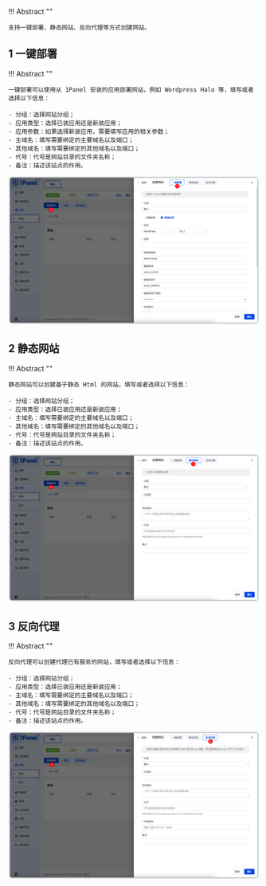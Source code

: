 
!!! Abstract ""

    支持一键部署、静态网站、反向代理等方式创建网站。

## 1 一键部署

!!! Abstract ""

    一键部署可以使用从 1Panel 安装的应用部署网站，例如 Wordpress Halo 等，填写或者选择以下信息：

    - 分组：选择网站分组；
    - 应用类型：选择已装应用还是新装应用；
    - 应用参数：如果选择新装应用，需要填写应用的相关参数；
    - 主域名：填写需要绑定的主要域名以及端口；
    - 其他域名：填写需要绑定的其他域名以及端口；
    - 代号：代号是网站目录的文件夹名称；
    - 备注：描述该站点的作用。

![img.png](../../img/websites/auto_create.png)

## 2 静态网站

!!! Abstract ""

    静态网站可以创建基于静态 Html 的网站，填写或者选择以下信息：

    - 分组：选择网站分组；
    - 应用类型：选择已装应用还是新装应用；
    - 主域名：填写需要绑定的主要域名以及端口；
    - 其他域名：填写需要绑定的其他域名以及端口；
    - 代号：代号是网站目录的文件夹名称；
    - 备注：描述该站点的作用。

![img.png](../../img/websites/static_create.png)

## 3 反向代理

!!! Abstract ""

    反向代理可以创建代理已有服务的网站，填写或者选择以下信息：

    - 分组：选择网站分组；
    - 应用类型：选择已装应用还是新装应用；
    - 主域名：填写需要绑定的主要域名以及端口；
    - 其他域名：填写需要绑定的其他域名以及端口；
    - 代号：代号是网站目录的文件夹名称；
    - 备注：描述该站点的作用。

![img.png](../../img/websites/proxy_create.png)
